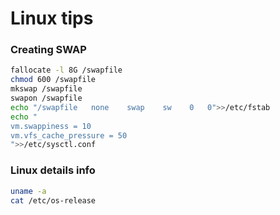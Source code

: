 # Linux tips

### Creating SWAP
```Bash
fallocate -l 8G /swapfile
chmod 600 /swapfile
mkswap /swapfile
swapon /swapfile
echo "/swapfile   none    swap    sw    0   0">>/etc/fstab
echo "
vm.swappiness = 10
vm.vfs_cache_pressure = 50
">>/etc/sysctl.conf
```

### Linux details info
```Bash
uname -a
cat /etc/os-release
```
